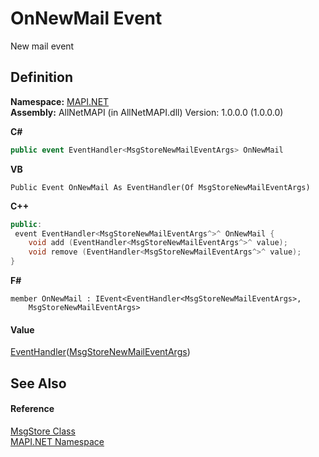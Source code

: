 # OnNewMail Event


New mail event



## Definition
**Namespace:** <a href="5bef4637-66f8-16d4-e5f4-4d0da57a1538.md">MAPI.NET</a>  
**Assembly:** AllNetMAPI (in AllNetMAPI.dll) Version: 1.0.0.0 (1.0.0.0)

**C#**
``` C#
public event EventHandler<MsgStoreNewMailEventArgs> OnNewMail
```
**VB**
``` VB
Public Event OnNewMail As EventHandler(Of MsgStoreNewMailEventArgs)
```
**C++**
``` C++
public:
 event EventHandler<MsgStoreNewMailEventArgs^>^ OnNewMail {
	void add (EventHandler<MsgStoreNewMailEventArgs^>^ value);
	void remove (EventHandler<MsgStoreNewMailEventArgs^>^ value);
}
```
**F#**
``` F#
member OnNewMail : IEvent<EventHandler<MsgStoreNewMailEventArgs>,
    MsgStoreNewMailEventArgs>
```



#### Value
<a href="https://learn.microsoft.com/dotnet/api/system.eventhandler-1" target="_blank" rel="noopener noreferrer">EventHandler</a>(<a href="030314f7-15ca-df6e-358f-6deb46b3381b.md">MsgStoreNewMailEventArgs</a>)

## See Also


#### Reference
<a href="6f2a2863-4894-51bc-e286-04b5a90167ef.md">MsgStore Class</a>  
<a href="5bef4637-66f8-16d4-e5f4-4d0da57a1538.md">MAPI.NET Namespace</a>  
